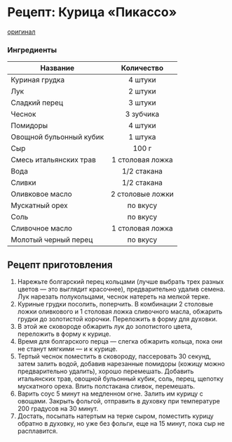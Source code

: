 # Рецепт: Курица «Пикассо»
[оригинал](https://eda.ru/recepty/osnovnye-blyuda/kurica-pikasso-25902)

### Ингредиенты
| Название        	| Количество  |
| -------------   	            |:-----------------:|
| Куриная грудка 	| 4 штуки 		|
| Лук 	| 2 штуки      	|
| Сладкий перец	| 3 штуки    	|
|Чеснок  | 3 зубчика  |
|Помидоры | 4 штуки  |
| Овощной бульонный кубик| 1 штука    	|
| Сыр| 100 г      	|
|Смесь итальянских трав | 1 столовая ложка   |
| Вода	| 1/2 стакана		|
| Сливки 	|     1/2 стакана  	|
| Оливковое масло	| 2 столовые ложки    	|
|Мускатный орех | по вкусу  |
|Соль |по вкусу  |
| Сливочное масло| 1 столовая ложка  	|
|Молотый черный перец | по вкусу     	|

## Рецепт приготовления
1. Нарежьте болгарский перец кольцами (лучше выбрать трех разных цветов — это выглядит красочнее), предварительно удалив семена. Лук нарезать полукольцами, чеснок натереть на мелкой терке.
2. Куриные грудки посолить, поперчить. В комбинации 2 столовые ложки оливкового и 1 столовая ложка сливочного масла, обжарить грудки до золотистой корочки. Переложить в форму для духовки.
3. В этой же сковороде обжарить лук до золотистого цвета, переложить в форму к курице.
4. Время для болгарского перца — слегка обжарить кольца, пока они не станут мягкими — и к курице.
5. Тертый чеснок поместить в сковороду, пассеровать 30 секунд, затем залить водой, добавив нарезанные помидоры (кожицу можно предварительно удалить), хорошо перемешать. Добавить итальянских трав, овощной бульонный кубик, соль, перец, щепотку мускатного ореха. Влить полстакана сливок, перемешать.
6. Варить соус 5 минут на медленном огне. Залить им курицу с овощами. Закрыть фольгой, отправить в духовку при температуре 200 градусов на 30 минут.
7. Достать, посыпать натертым на терке сыром, поместить курицу обратно в духовку, но уже без фольги, еще на 15 минут, пока сыр не расплавится.
